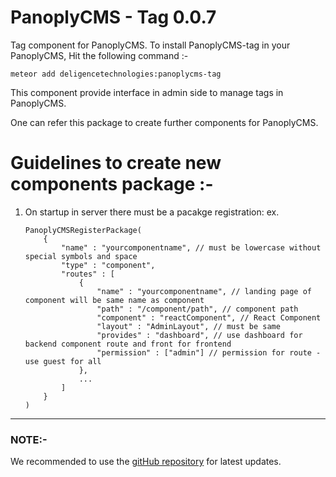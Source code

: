 # PanoplyCMS - Tag 0.0.7

Tag component for PanoplyCMS. To install PanoplyCMS-tag in your PanoplyCMS, Hit the following command :-

`meteor add deligencetechnologies:panoplycms-tag`

This component provide interface in admin side to manage tags in PanoplyCMS. 

One can refer this package to create further components for PanoplyCMS.

# Guidelines to create new components package :-

1. On startup in server there must be a pacakge registration:
	ex. 
	```
	PanoplyCMSRegisterPackage(
		{
			"name" : "yourcomponentname", // must be lowercase without special symbols and space
			"type" : "component",
			"routes" : [
				{ 
					"name" : "yourcomponentname", // landing page of component will be same name as component
					"path" : "/component/path", // component path
					"component" : "reactComponent", // React Component
					"layout" : "AdminLayout", // must be same
					"provides" : "dashboard", // use dashboard for backend component route and front for frontend
					"permission" : ["admin"] // permission for route - use guest for all
				},
				...
			]
		}
	)
	```

***

### NOTE:-

We recommended to use the [gitHub repository](https://github.com/DeligenceTechnologies/PanoplyCMS) for latest updates.